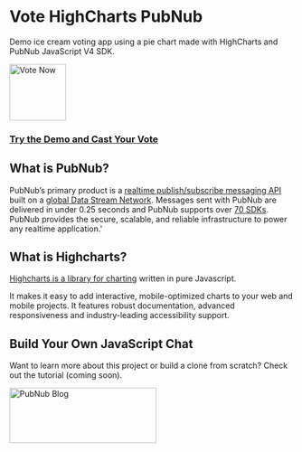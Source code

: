 # Vote HighCharts PubNub
Demo ice cream voting app using a pie chart made with HighCharts and PubNub JavaScript V4 SDK.

<a href="https://vote.chandlermayo.com">
    <img alt="Vote Now" src="https://www.pubnub.com/wp-content/uploads/2019/01/reqards-pen-icon.svg" width=100 height=100/>
</a>

### [Try the Demo and Cast Your Vote](https://vote.chandlermayo.com)

## What is PubNub?

PubNub’s primary product is a [realtime publish/subscribe messaging API](https://www.pubnub.com/products/realtime-messaging/) built on a [global Data Stream Network](https://www.pubnub.com/products/global-data-stream-network/). Messages sent with PubNub are delivered in under 0.25 seconds and PubNub supports over [70 SDKs](https://www.pubnub.com/docs). PubNub provides the secure, scalable, and reliable infrastructure to power any realtime application.'

## What is Highcharts?

[Highcharts is a library for charting](https://www.highcharts.com) written in pure Javascript. 

It makes it easy to add interactive, mobile-optimized charts to your web and mobile projects. It features robust documentation, advanced responsiveness and industry-leading accessibility support.

## Build Your Own JavaScript Chat

Want to learn more about this project or build a clone from scratch? Check out the tutorial (coming soon).

<a href="https://www.pubnub.com/?devrel_gh=Vote-HighCharts-PubNub">
    <img alt="PubNub Blog" src="https://i.imgur.com/aJ927CO.png" width=260 height=98/>
</a>


